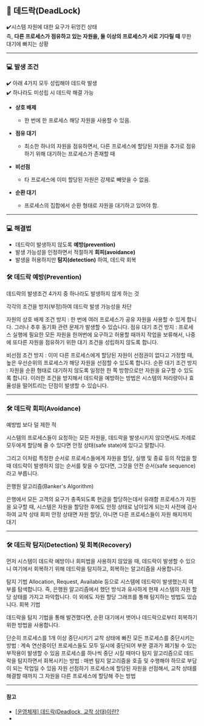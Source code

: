 ## 📌 데드락(DeadLock)

✔️시스템 자원에 대한 요구가 뒤엉킨 상태 <br>
즉, **다른 프로세스가 점유하고 있는 자원을, 둘 이상의 프로세스가 서로 기다릴 때**
무한 대기에 빠지는 상황

<hr>

### 💻 발생 조건

✔️ 아래 4가지 모두 성립해야 데드락 발생 <br>
✔️ 하나라도 미성립 시 데드락 해결 가능

- **상호 배제**

  - 한 번에 한 프로세스 해당 자원을 사용할 수 있음.
   

- **점유 대기**

  - 최소한 하나의 자원을 점유하면서, 다른 프로세스에 할당된 자원을 추가로 점유하기 위해 대기하는 프로세스가 존재할 때
   

- **비선점**

  - 타 프로세스에 이미 할당된 자원은 강제로 빼앗을 수 없음.
   

- **순환 대기**

  - 프로세스의 집합에서 순환 형태로 자원을 대기하고 있어야 함.


<hr>

### 💻 해결법

- 데드락이 발생하지 않도록 **예방(prevention)**
- 발생 가능성을 인정하면서 적절하게 **회피(avoidance)**
- 발생을 허용하지만 **탐지(detection)** 하여, 데드락 회복


### 🛠 데드락 예방(Prevention)
데드락의 발생조건 4가지 중 하나라도 발생하지 않게 하는 것

각각의 조건을 방지(부정)하여 데드락 발생 가능성을 차단

자원의 상호 배제 조건 방지 : 한 번에 여러 프로세스가 공유 자원을 사용할 수 있게 합니다.
그러나 추후 동기화 관련 문제가 발생할 수 있습니다.
점유 대기 조건 방지 : 프로세스 실행에 필요한 모든 자원을 한꺼번에 요구하고 허용할 때까지 작업을 보류해서, 나중에 또다른 자원을 점유하기 위한 대기 조건을 성립하지 않도록 합니다.

비선점 조건 방지 : 이미 다른 프로세스에게 할당된 자원이 선점권이 없다고 가정할 때, 높은 우선순위의 프로세스가 해당 자원을 선점할 수 있도록 합니다.
순환 대기 조건 방지 : 자원을 순환 형태로 대기하지 않도록 일정한 한 쪽 방향으로만 자원을 요구할 수 있도록 합니다.
이러한 조건을 방지해서 데드락을 예방하는 방법은 시스템의 처리량이나 효율성을 떨어트리는 단점이 발생할 수 있습니다.

<hr>

### 🛠 데드락 회피(Avoidance)
예방법 보다 덜 제한 적

시스템의 프로세스들이 요청하는 모든 자원을, 
데드락을 발생시키지 않으면서도 차례로 모두에게 할당해 줄 수 있다면 안정 상태(safe state)에 있다고 말합니다.

그리고 이처럼 특정한 순서로 프로세스들에게 자원을 할당, 실행 및 종료 등의 작업을 할 때 데드락이 발생하지 않는 순서를 찾을 수 있다면, 그것을 안전 순서(safe sequence)라고 부릅니다.

은행원 알고리즘(Banker's Algorithm)

은행에서 모든 고객의 요구가 충족되도록 현금을 할당하는데서 유래함
프로세스가 자원을 요구할 때, 시스템은 자원을 할당한 후에도 안정 상태로 남아있게 되는지 사전에 검사하여 교착 상태 회피
안정 상태면 자원 할당, 아니면 다른 프로세스들이 자원 해지까지 대기

<hr>


### 🛠 데드락 탐지(Detection) 및 회복(Recovery)
먼저 시스템이 데드락 예방이나 회피법을 사용하지 않았을 때, 데드락이 발생할 수 있으니 여기에서 회복하기 위해 데드락을 탐지하고, 회복하는 알고리즘을 사용합니다.

탐지 기법
Allocation, Request, Available 등으로 시스템에 데드락이 발생했는지 여부를 탐색합니다. 즉, 은행원 알고리즘에서 했던 방식과 유사하게 현재 시스템의 자원 할당 상태를 가지고 파악합니다.
이 외에도 자원 할당 그래프를 통해 탐지하는 방법도 있습니다.
회복 기법

데드락을 탐지 기법을 통해 발견했다면, 순환 대기에서 벗어나 데드락으로부터 회복하기 위한 방법을 사용합니다.

단순히 프로세스를 1개 이상 중단시키기
교착 상태에 빠진 모든 프로세스를 중단시키는 방법 : 계속 연산중이던 프로세스들도 모두 일시에 중단되어 부분 결과가 폐기될 수 있는 부작용이 발생할 수 있음
프로세스를 하나씩 중단 시킬 때마다 탐지 알고리즘으로 데드락을 탐지하면서 회복시키는 방법 : 매번 탐지 알고리즘을 호출 및 수행해야 하므로 부담이 되는 작업일 수 있음
자원 선점하기
프로세스에 할당된 자원을 선점해서, 교착 상태를 해결할 때까지 그 자원을 다른 프로세스에 할당해 주는 방법

<hr>


#### 참고

- [[운영체제] 데드락(Deadlock, 교착 상태)이란?](https://chanhuiseok.github.io/posts/cs-2/)
- 

